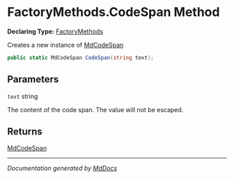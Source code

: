 # FactoryMethods.CodeSpan Method

**Declaring Type:** [FactoryMethods](../index.md)

Creates a new instance of [MdCodeSpan](../../MdCodeSpan/index.md)

```csharp
public static MdCodeSpan CodeSpan(string text);
```

## Parameters

`text`  string

The content of the code span. The value will not be escaped.

## Returns

[MdCodeSpan](../../MdCodeSpan/index.md)

___

*Documentation generated by [MdDocs](https://github.com/ap0llo/mddocs)*

